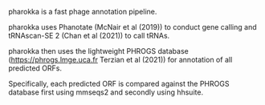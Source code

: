 pharokka is a fast phage annotation pipeline.

pharokka uses Phanotate (McNair et al (2019)) to conduct gene calling and tRNAscan-SE 2 (Chan et al (2021)) to call tRNAs.

pharokka then uses the lightweight PHROGS database (https://phrogs.lmge.uca.fr Terzian et al (2021)) for annotation of all predicted ORFs.

Specifically, each predicted ORF is compared against the PHROGS database first using mmseqs2 and secondly using hhsuite.
